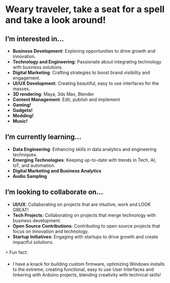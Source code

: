 # Weary traveler, take a seat for a spell and take a look around!

## I’m interested in...

- **Business Development**: Exploring opportunities to drive growth and innovation.
- **Technology and Engineering**: Passionate about integrating technology with business solutions.
- **Digital Marketing**: Crafting strategies to boost brand visibility and engagement.
- **UI/UX Development**: Creating beautiful, easy to use interfaces for the masses.
- **3D rendering**: Maya, 3ds Max, Blender
- **Content Management**: Edit, publish and implement
- **Gaming!**
- **Gadgets!**
- **Modding!**
- **Music!**

## I’m currently learning...

- **Data Engineering**: Enhancing skills in data analytics and engineering techniques.
- **Emerging Technologies**: Keeping up-to-date with trends in Tech, AI, IoT, and automation.
- **Digital Marketing and Business Analytics**
- **Audio Sampling**

## I’m looking to collaborate on...
- **UI/UX**: Collaborating on projects that are intuitive, work and LOOK GREAT!
- **Tech Projects**: Collaborating on projects that merge technology with business development.
- **Open Source Contributions**: Contributing to open source projects that focus on innovation and technology.
- **Startup Initiatives**: Engaging with startups to drive growth and create impactful solutions.

⚡ Fun fact:
- I have a knack for building custom firmware, optimizing Windows installs to the extreme, creating functional, easy to use User Interfaces and tinkering with Arduino projects, blending creativity with technical skills!

<!---
Theodor94/Theodor94 is a ✨ special ✨ repository because its `README.md` (this file) appears on your GitHub profile.
You can click the Preview link to take a look at your changes.
--->
